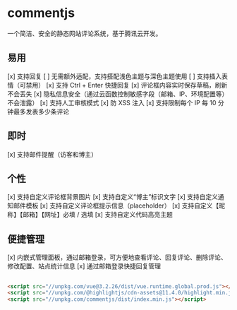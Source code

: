 # commentjs
一个简洁、安全的静态网站评论系统，基于腾讯云开发。

## 易用
[x] 支持回复
[ ] 无需额外适配，支持搭配浅色主题与深色主题使用
[ ] 支持插入表情（可禁用）
[x] 支持 Ctrl + Enter 快捷回复
[x] 评论框内容实时保存草稿，刷新不会丢失
[x] 隐私信息安全（通过云函数控制敏感字段（邮箱、IP、环境配置等）不会泄露）
[x] 支持人工审核模式
[x] 防 XSS 注入
[x] 支持限制每个 IP 每 10 分钟最多发表多少条评论

## 即时
[x] 支持邮件提醒（访客和博主）

## 个性
[x] 支持自定义评论框背景图片
[x] 支持自定义“博主”标识文字
[x] 支持自定义通知邮件模板
[x] 支持自定义评论框提示信息（placeholder）
[x] 支持自定义【昵称】【邮箱】【网址】必填 / 选填
[x] 支持自定义代码高亮主题

## 便捷管理
[x] 内嵌式管理面板，通过邮箱登录，可方便地查看评论、回复评论、删除评论、修改配置、站点统计信息
[x] 通过邮箱登录快捷回复管理


##
``` html
<script src="//unpkg.com/vue@3.2.26/dist/vue.runtime.global.prod.js"></script>
<script src="//unpkg.com/@highlightjs/cdn-assets@11.4.0/highlight.min.js"></script>
<script src="//unpkg.com/commentjs/dist/index.min.js"></script>
```